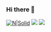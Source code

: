 ### Hi there 👋

[![N|Solid](https://cldup.com/dTxpPi9lDf.thumb.png)](https://nodesource.com/products/nsolid)
<img src="https://img.shields.io/badge/SpringBoot-6DB33F?style=flat-square&logo=Spring&logoColor=white"/> 
<img src="https://img.shields.io/badge/logo-test-blue?logo=facebook"/>



<!--
**azqazq195/azqazq195** is a ✨ _special_ ✨ repository because its `README.md` (this file) appears on your GitHub profile.

Here are some ideas to get you started:

- 🔭 I’m currently working on ...
- 🌱 I’m currently learning ...
- 👯 I’m looking to collaborate on ...
- 🤔 I’m looking for help with ...
- 💬 Ask me about ...
- 📫 How to reach me: ...
- 😄 Pronouns: ...
- ⚡ Fun fact: ...
-->

